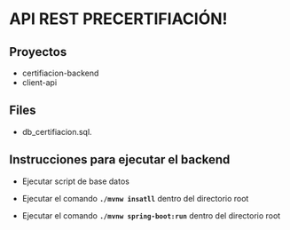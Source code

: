 # API REST PRECERTIFIACIÓN!
## Proyectos
- certifiacion-backend
- client-api

## Files
- db_certifiacion.sql.

## Instrucciones para ejecutar el backend
- Ejecutar script de base datos

- Ejecutar el comando **`./mvnw insatll`** dentro del directorio root

- Ejecutar el comando  **`./mvnw spring-boot:run`** dentro del directorio root